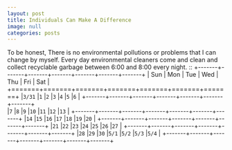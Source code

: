 ```yaml
---
layout: post
title: Individuals Can Make A Difference
image: null
categories: posts
---
```


To be honest, There is no environmental pollutions or problems that I can change by myself.
Every day environmental cleaners come and clean and collect recyclable garbage between 6:00 and 8:00 every night.
::
+-------+-------+-------+-------+-------+-------+-------+
|  Sun  |  Mon  |  Tue  |  Wed  |  Thu  |  Fri  |  Sat  |
+=======+=======+=======+=======+=======+=======+=======+
|`3/31` |`1`    |`2`    |`3`    |`4`    |`5`    |`6`    |
+-------+-------+-------+-------+-------+-------+-------+   
|`7`    |`8`    |`9`    |`10`   |`11`   |`12`   |`13`   |
+-------+-------+-------+-------+-------+-------+-------+
|`14`   |`15`   |`16`   |`17`   |`18`   |`19`   |`20`   |
+-------+-------+-------+-------+-------+-------+-------+
|`21`   |`22`   |`23`   |`24`   |`25`   |`26`   |`27`   |
+-------+-------+-------+-------+-------+-------+-------+
|`28`   |`29`   |`30`   |`5/1`  |`5/2`  |`5/3`  |`5/4`  |
+-------+-------+-------+-------+-------+-------+-------+
